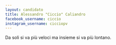 ```yaml
---
layout: candidato
title: Alessandro "Ciccio" Caliandro
facebook_username: ciccio
instagram_username: cicciopv
---
```

Da soli si va più veloci ma insieme si va più lontano.
